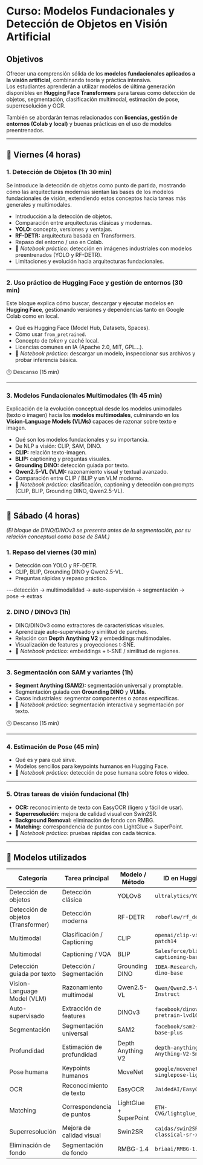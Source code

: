 # Curso: Modelos Fundacionales y Detección de Objetos en Visión Artificial

## Objetivos

Ofrecer una comprensión sólida de los **modelos fundacionales aplicados a la visión artificial**, combinando teoría y práctica intensiva.  
Los estudiantes aprenderán a utilizar modelos de última generación disponibles en **Hugging Face Transformers** para tareas como detección de objetos, segmentación, clasificación multimodal, estimación de pose, superresolución y OCR.  

También se abordarán temas relacionados con **licencias, gestión de entornos (Colab y local)** y buenas prácticas en el uso de modelos preentrenados.

---

## 📅 Viernes (4 horas)

### 1. Detección de Objetos (1h 30 min)

Se introduce la detección de objetos como punto de partida, mostrando cómo las arquitecturas modernas sientan las bases de los modelos fundacionales de visión, extendiendo estos conceptos hacia tareas más generales y multimodales.

- Introducción a la detección de objetos.  
- Comparación entre arquitecturas clásicas y modernas.  
- **YOLO:** concepto, versiones y ventajas.  
- **RF-DETR:** arquitectura basada en Transformers.  
- Repaso del entorno / uso en Colab.  
- 📓 *Notebook práctico:* detección en imágenes industriales con modelos preentrenados (YOLO y RF-DETR).  
- Limitaciones y evolución hacia arquitecturas fundacionales.

---

### 2. Uso práctico de Hugging Face y gestión de entornos (30 min)

Este bloque explica cómo buscar, descargar y ejecutar modelos en **Hugging Face**, gestionando versiones y dependencias tanto en Google Colab como en local.

- Qué es Hugging Face (Model Hub, Datasets, Spaces).  
- Cómo usar `from_pretrained`.  
- Concepto de *token* y caché local.  
- Licencias comunes en IA (Apache 2.0, MIT, GPL...).  
- 📓 *Notebook práctico:* descargar un modelo, inspeccionar sus archivos y probar inferencia básica.

🕒 Descanso (15 min)

---

### 3. Modelos Fundacionales Multimodales (1h 45 min)

Explicación de la evolución conceptual desde los modelos unimodales (texto o imagen) hacia los **modelos multimodales**, culminando en los **Vision-Language Models (VLMs)** capaces de razonar sobre texto e imagen.

- Qué son los modelos fundacionales y su importancia.  
- De NLP a visión: CLIP, SAM, DINO.  
- **CLIP:** relación texto-imagen.  
- **BLIP:** captioning y preguntas visuales.  
- **Grounding DINO:** detección guiada por texto.  
- **Qwen2.5-VL (VLM):** razonamiento visual y textual avanzado.  
- Comparación entre CLIP / BLIP y un VLM moderno.  
- 📓 *Notebook práctico:* clasificación, captioning y detección con prompts (CLIP, BLIP, Grounding DINO, Qwen2.5-VL).

---

## 📅 Sábado (4 horas)

*(El bloque de DINO/DINOv3 se presenta antes de la segmentación, por su relación conceptual como base de SAM.)*

### 1. Repaso del viernes (30 min)

- Detección con YOLO y RF-DETR.  
- CLIP, BLIP, Grounding DINO y Qwen2.5-VL.  
- Preguntas rápidas y repaso práctico.

---detección → multimodalidad → auto-supervisión → segmentación → pose → extras

### 2. DINO / DINOv3 (1h)

- DINO/DINOv3 como extractores de características visuales.  
- Aprendizaje auto-supervisado y similitud de parches.  
- Relación con **Depth Anything V2** y embeddings multimodales.  
- Visualización de features y proyecciones t-SNE.  
- 📓 *Notebook práctico:* embeddings + t-SNE / similitud de regiones.

---

### 3. Segmentación con SAM y variantes (1h)

- **Segment Anything (SAM2):** segmentación universal y promptable.  
- Segmentación guiada con **Grounding DINO** y **VLMs**.  
- Casos industriales: segmentar componentes o zonas específicas.  
- 📓 *Notebook práctico:* segmentación interactiva y segmentación por texto.

🕒 Descanso (15 min)

---

### 4. Estimación de Pose (45 min)

- Qué es y para qué sirve.  
- Modelos sencillos para keypoints humanos en Hugging Face.  
- 📓 *Notebook práctico:* detección de pose humana sobre fotos o video.

---

### 5. Otras tareas de visión fundacional (1h)

- **OCR:** reconocimiento de texto con EasyOCR (ligero y fácil de usar).  
- **Superresolución:** mejora de calidad visual con Swin2SR.  
- **Background Removal:** eliminación de fondo con RMBG.  
- **Matching:** correspondencia de puntos con LightGlue + SuperPoint.  
- 📓 *Notebook práctico:* pruebas rápidas con cada técnica.

---

## 🧩 Modelos utilizados

| Categoría                          | Tarea principal             | Modelo / Método         | ID en Hugging Face                          |
| ---------------------------------- | --------------------------- | ----------------------- | ------------------------------------------- |
| Detección de objetos               | Detección clásica           | YOLOv8                 | `ultralytics/YOLOv8`                        |
| Detección de objetos (Transformer) | Detección moderna           | RF-DETR                | `roboflow/rf_detr`                          |
| Multimodal                         | Clasificación / Captioning  | CLIP                   | `openai/clip-vit-large-patch14`             |
| Multimodal                         | Captioning / VQA            | BLIP                   | `Salesforce/blip-image-captioning-base`     |
| Detección guiada por texto         | Detección / Segmentación    | Grounding DINO         | `IDEA-Research/grounding-dino-base`         |
| Vision-Language Model (VLM)        | Razonamiento multimodal     | Qwen2.5-VL             | `Qwen/Qwen2.5-VL-3B-Instruct`               |
| Auto-supervisado                   | Extracción de features      | DINOv3                 | `facebook/dinov3-vitb16-pretrain-lvd1689m`  |
| Segmentación                       | Segmentación universal      | SAM2                   | `facebook/sam2-hiera-base-plus`             |
| Profundidad                        | Estimación de profundidad   | Depth Anything V2      | `depth-anything/Depth-Anything-V2-Small-hf` |
| Pose humana                        | Keypoints humanos           | MoveNet                | `google/movenet-singlepose-lightning`       |
| OCR                                | Reconocimiento de texto     | EasyOCR                | `JaidedAI/EasyOCR`                          |
| Matching                           | Correspondencia de puntos   | LightGlue + SuperPoint | `ETH-CVG/lightglue_superpoint`              |
| Superresolución                    | Mejora de calidad visual    | Swin2SR                | `caidas/swin2SR-classical-sr-x4-64`         |
| Eliminación de fondo               | Segmentación de fondo       | RMBG-1.4               | `briaai/RMBG-1.4`                           |
